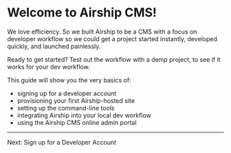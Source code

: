 # Welcome to Airship CMS!

We love efficiency. So we built Airship to be a CMS with a focus on developer workflow so we could get a project started instantly, developed quickly, and launched painlessly. 

Ready to get started? Test out the workflow with a demp project, to see if it works for your dev workflow. 

This guide will show you the very basics of:
- signing up for a developer account
- provisioning your first Airship-hosted site
- setting up the command-line tools
- integrating Airship into your local dev workflow
- using the Airship CMS online admin portal

---

Next: Sign up for a Developer Account
